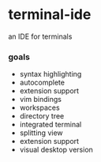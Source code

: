 # terminal-ide
an IDE for terminals

### goals
* syntax highlighting
* autocomplete
* extension support
* vim bindings
* workspaces
* directory tree
* integrated terminal
* splitting view
* extension support
* visual desktop version
